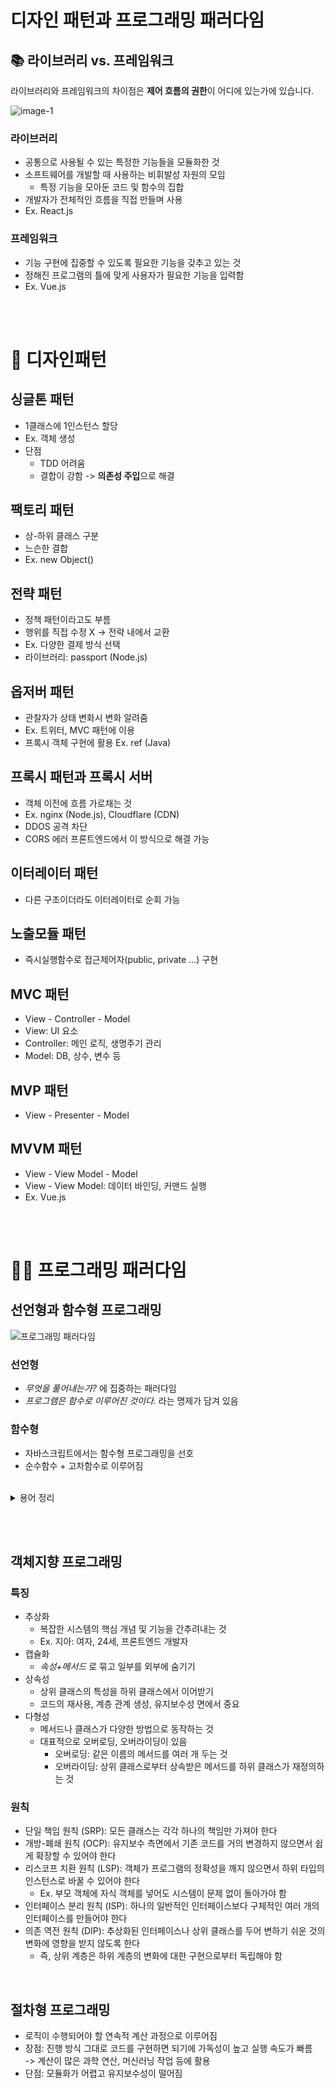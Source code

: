 # 디자인 패턴과 프로그래밍 패러다임

## 📚 라이브러리 vs. 프레임워크

라이브러리와 프레임워크의 차이점은 **제어 흐름의 권한**이 어디에 있는가에 있습니다.

![image-1](https://github.com/jangjia01234/CS-Study/assets/71865277/1a1c3353-847c-42f1-8f59-f575a673f59e)

### 라이브러리

- 공통으로 사용될 수 있는 특정한 기능들을 모듈화한 것
- 소프트웨어를 개발할 때 사용하는 비휘발성 자원의 모임
  - 특정 기능을 모아둔 코드 및 함수의 집합
- 개발자가 전체적인 흐름을 직접 만들며 사용
- Ex. React.js

### 프레임워크

- 기능 구현에 집중할 수 있도록 필요한 기능을 갖추고 있는 것
- 정해진 프로그램의 틀에 맞게 사용자가 필요한 기능을 입력함
- Ex. Vue.js

<br><br>

# 📍 디자인패턴

## 싱글톤 패턴

- 1클래스에 1인스턴스 할당
- Ex. 객체 생성
- 단점
  - TDD 어려움
  - 결합이 강함 -> **의존성 주입**으로 해결

## 팩토리 패턴

- 상-하위 클래스 구분
- 느슨한 결합
- Ex. new Object()

## 전략 패턴

- 정책 패턴이라고도 부름
- 행위를 직접 수정 X -> 전략 내에서 교환
- Ex. 다양한 결제 방식 선택
- 라이브러리: passport (Node.js)

## 옵저버 패턴

- 관찰자가 상태 변화시 변화 알려줌
- Ex. 트위터, MVC 패턴에 이용
- 프록시 객체 구현에 활용 Ex. ref (Java)

## 프록시 패턴과 프록시 서버

- 객체 이전에 흐름 가로채는 것
- Ex. nginx (Node.js), Cloudflare (CDN)
- DDOS 공격 차단
- CORS 에러 프론트엔드에서 이 방식으로 해결 가능

## 이터레이터 패턴

- 다른 구조이더라도 이터레이터로 순회 가능

## 노출모듈 패턴

- 즉시실행함수로 접근제어자(public, private ...) 구현

## MVC 패턴

- View - Controller - Model
- View: UI 요소
- Controller: 메인 로직, 생명주기 관리
- Model: DB, 상수, 변수 등

## MVP 패턴

- View - Presenter - Model

## MVVM 패턴

- View - View Model - Model
- View - View Model: 데이터 바인딩, 커맨드 실행
- Ex. Vue.js

<br><br>

# 🧑‍💻 프로그래밍 패러다임

## 선언형과 함수형 프로그래밍

![프로그래밍 패러다임](https://github.com/jangjia01234/CS-Study/assets/71865277/4ec33d22-81c0-46af-b948-5c21832e51ca)

### 선언형

- _무엇을 풀어내는가?_ 에 집중하는 패러다임
- _프로그램은 함수로 이루어진 것이다._ 라는 명제가 담겨 있음

### 함수형

- 자바스크립트에서는 함수형 프로그래밍을 선호
- 순수함수 + 고차함수로 이루어짐

<br>

<details><summary>용어 정리</summary><div markdown="1">
<br> - 순수함수: 출력이 입력에만 의존하는 것
<br> - 고차함수: 함수가 함수를 매개변수로 받아 로직을 생성 가능한 것
<br> ❗️ 고차 함수 사용을 위해서는 해당 언어가 일급 객체여야 함
<br><br> - 일급 객체의 특징
<br>1️⃣ 변수나 메서드에 함수 할당 가능
<br>2️⃣ 함수 안에 함수를 매개변수로 담을 수 있음
<br>3️⃣ 함수가 함수를 반환할 수 있음
</div></details>

<br><br>

## 객체지향 프로그래밍

### 특징

- 추상화
  - 복잡한 시스템의 핵심 개념 및 기능을 간추려내는 것
  - Ex. 지아: 여자, 24세, 프론트엔드 개발자
- 캡슐화
  - _속성+메서드_ 로 묶고 일부를 외부에 숨기기
- 상속성
  - 상위 클래스의 특성을 하위 클래스에서 이어받기
  - 코드의 재사용, 계층 관계 생성, 유지보수성 면에서 중요
- 다형성
  - 메서드나 클래스가 다양한 방법으로 동작하는 것
  - 대표적으로 오버로딩, 오버라이딩이 있음
    - 오버로딩: 같은 이름의 메서드를 여러 개 두는 것
    - 오버라이딩: 상위 클래스로부터 상속받은 메서드를 하위 클래스가 재정의하는 것

### 원칙

- 단일 책임 원칙 (SRP): 모든 클래스는 각각 하나의 책임만 가져야 한다
- 개방-폐쇄 원칙 (OCP): 유지보수 측면에서 기존 코드를 거의 변경하지 않으면서 쉽게 확장할 수 있어야 한다
- 리스코프 치환 원칙 (LSP): 객체가 프로그램의 정확성을 깨지 않으면서 하위 타입의 인스턴스로 바꿀 수 있어야 한다
  - Ex. 부모 객체에 자식 객체를 넣어도 시스템이 문제 없이 돌아가야 함
- 인터페이스 분리 원칙 (ISP): 하나의 일반적인 인터페이스보다 구체적인 여러 개의 인터페이스를 만들어야 한다
- 의존 역전 원칙 (DIP): 추상화된 인터페이스나 상위 클래스를 두어 변하기 쉬운 것의 변화에 영향을 받지 않도록 한다
  - 즉, 상위 계층은 하위 계층의 변화에 대한 구현으로부터 독립해야 함

<br>

## 절차형 프로그래밍

- 로직이 수행되어야 할 연속적 계산 과정으로 이루어짐
- 장점: 진행 방식 그대로 코드를 구현하면 되기에 가독성이 높고 실행 속도가 빠름 <br> -> 계산이 많은 과학 연산, 머신러닝 작업 등에 활용
- 단점: 모듈화가 어렵고 유지보수성이 떨어짐
